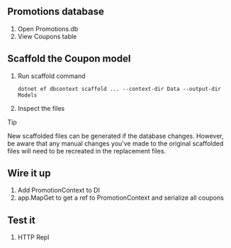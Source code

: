 ## Promotions database

1. Open Promotions.db
1. View Coupons table

## Scaffold the Coupon model

1. Run scaffold command

    ```dotnetcli
    dotnet ef dbcontext scaffold ... --context-dir Data --output-dir Models
    ```

1. Inspect the files

> [!TIP]
> New scaffolded files can be generated if the database changes. However, be aware that any manual changes you've made to the original scaffolded files will need to be recreated in the replacement files.

## Wire it up

1. Add PromotionContext to DI
1. app.MapGet to get a ref to PromotionContext and serialize all coupons

## Test it

1. HTTP Repl